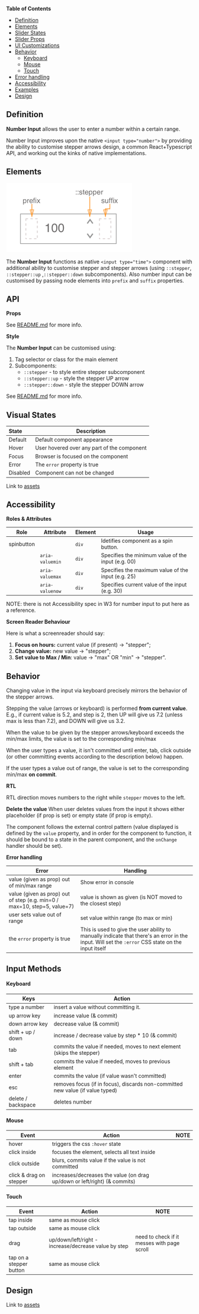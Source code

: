 **Table of Contents**

- [Definition](#definition)
- [Elements](#elements)
- [Slider States](#slider-states)
- [Slider Props](#slider-props)
- [UI Customizations](#ui-customizations)
- [Behavior](#behavior)
  - [Keyboard](#keyboard)
  - [Mouse](#mouse)
  - [Touch](#touch)
- [Error handling](#error-handling)
- [Accessibility](#accessibility)
- [Examples](#examples)
- [Design](#design)



## Definition

**Number Input** allows  the user to enter a number within a certain range.

Number Input improves upon the native `<input type="number">` by providing the ability to customise stepper arrows design, a common React+Typescript API, and working out the kinks of native implementations.

## Elements

![elements](./assets/elements.png)

The **Number Input** functions as native `<input type="time">` component with additional ability to customise stepper and stepper arrows (using `::stepper`, `::stepper::up` ,`::stepper::down` subcomponents). Also number input can be customised by passing node elements into `prefix` and `suffix` properties.

## API

**Props**

See [README.md](./README.md) for more info.

**Style**

The **Number Input** can be customised using:

1. Tag selector or class for the main element
2. Subcomponents:
   - `::stepper` - to style entire stepper subcomponent
   - `::stepper::up` - style the stepper UP arrow
   - `::stepper::down` - style the stepper DOWN arrow  

See [README.md](./README.md) for more info.

## Visual States

| State    | Description                              |
| :------- | ---------------------------------------- |
| Default  | Default component appearance             |
| Hover    | User hovered over any part of the component |
| Focus    | Browser is focused on the component      |
| Error    | The `error` property is true             |
| Disabled | Component can not be changed             |

Link to [assets](https://zpl.io/agGkPRa)

## Accessibility

**Roles & Attributes**

| Role       | Attribute       | Element | Usage                                    |
| ---------- | --------------- | ------- | ---------------------------------------- |
| spinbutton |                 | `div`   | Idetifies component as a spin button.    |
|            | `aria-valuemin` | `div`   | Specifies the minimum value of the input (e.g. 00) |
|            | `aria-valuemax` | `div`   | Specifies the maximum value of the input (e.g. 25) |
|            | `aria-valuenow` | `div`   | Specifies current value of the input (e.g. 30) |

NOTE: there is not Accessibility spec in W3 for number input to put here as a reference.

**Screen Reader Behaviour**

Here is what a screenreader should say:

1. **Focus on hours:** current value (if present) -> "stepper";
2. **Change value:** new value -> "stepper";
3. **Set value to Max / Min**:  value -> "max" OR "min" -> "stepper".

## Behavior

Changing value in the input via keyboard precisely mirrors the behavior of the stepper arrows.

Stepping the value (arrows or keyboard) is performed **from current value**. E.g., if current value is 5.2, and step is 2, then UP will give us 7.2 (unless max is less than 7.2), and DOWN will give us 3.2.

When the value to be given by the stepper arrows/keyboard exceeds the min/max limits, the value is set to the corresponding min/max

When the user types a value, it isn't committed until enter, tab, click outside (or other committing events according to the description below) happen.

If the user types a value out of range, the value is set to the corresponding min/max **on commit**.

**RTL** 

RTL direction moves numbers to the right while `stepper` moves to the left. 

**Delete the value**
When user deletes values from the input it shows either placeholder (if prop is set) or empty state (if prop is empty).

The component follows the external control pattern (value displayed is defined by the `value` property, and in order for the component to function, it should be bound to a state in the parent component, and the `onChange` handler should be set).

**Error handling**

| Error                                    | Handling                                 |
| ---------------------------------------- | ---------------------------------------- |
| value (given as prop) out of min/max range | Show error in console                    |
| value (given as prop) out of step (e.g. min=0 / max=10, step=5, value=7) | value is shown as given (is NOT moved to the closest step) |
| user sets value out of range             | set value within range (to max or min)   |
| the `error` property is true             | This is used to give the user ability to manually indicate that there's an error in the input. Will set the `:error` CSS state on the input itself |



## Input Methods

#### Keyboard 

| Keys               | Action                                   |
| ------------------ | ---------------------------------------- |
| type a number      | insert a value without committing it.    |
| up arrow key       | increase value (& commit)                |
| down arrow key     | decrease value (& commit)                |
| shift + up / down  | increase / decrease value by step * 10 (& commit) |
| tab                | commits the value if needed, moves to next element (skips the stepper) |
| shift + tab        | commits the value if needed, moves to previous element |
| enter              | commits the value (if value wasn't committed) |
| esc                | removes focus (if in focus), discards non-committed new value (if value typed) |
| delete / backspace | deletes number                           |

#### Mouse

| Event                   | Action                                   | NOTE |
| ----------------------- | ---------------------------------------- | ---- |
| hover                   | triggers the css `:hover` state          |      |
| click inside            | focuses the element, selects all text inside |      |
| click outside           | blurs, commits value if the value is not committed |      |
| click & drag on stepper | increases/decreases the value (on drag up/down or left/right) (& commits) |      |



#### Touch

| Event                   | Action                                   | NOTE                                     |
| ----------------------- | ---------------------------------------- | ---------------------------------------- |
| tap inside              | same as mouse click                      |                                          |
| tap outside             | same as mouse click                      |                                          |
| drag                    | up/down/left/right - increase/decrease value by step | need to check if it messes with page scroll |
| tap on a stepper button | same as mouse click                      |                                          |



## Design

Link to [assets](https://zpl.io/agGkPRa)
